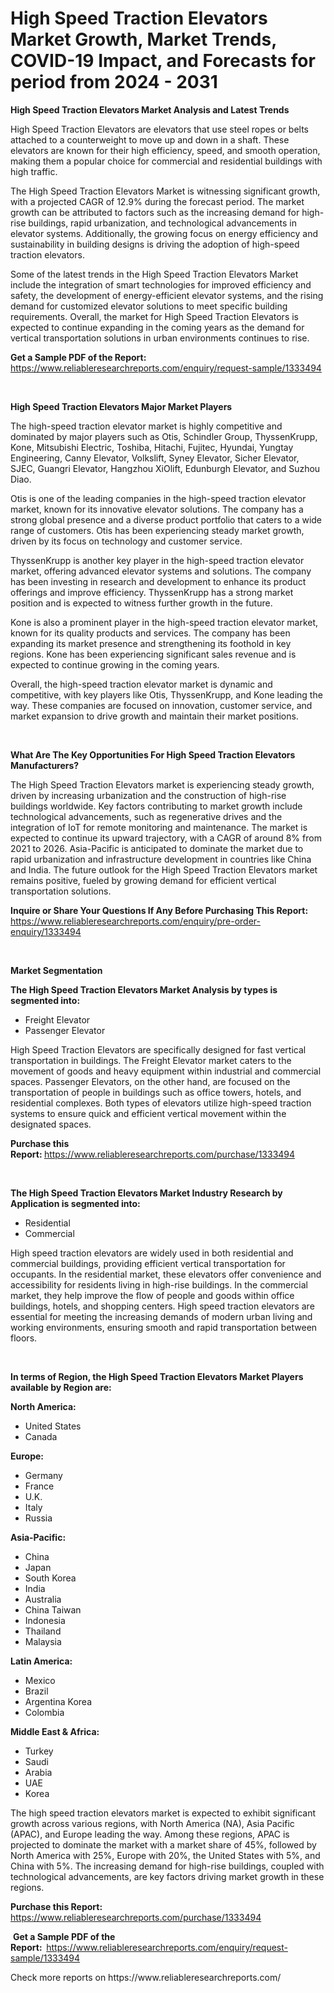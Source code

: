 <p><h1>High Speed Traction Elevators Market Growth, Market Trends, COVID-19 Impact, and Forecasts for period from 2024 - 2031</h1></p><p><strong>High Speed Traction Elevators Market Analysis and Latest Trends</strong></p>
<p><p>High Speed Traction Elevators are elevators that use steel ropes or belts attached to a counterweight to move up and down in a shaft. These elevators are known for their high efficiency, speed, and smooth operation, making them a popular choice for commercial and residential buildings with high traffic.</p><p>The High Speed Traction Elevators Market is witnessing significant growth, with a projected CAGR of 12.9% during the forecast period. The market growth can be attributed to factors such as the increasing demand for high-rise buildings, rapid urbanization, and technological advancements in elevator systems. Additionally, the growing focus on energy efficiency and sustainability in building designs is driving the adoption of high-speed traction elevators.</p><p>Some of the latest trends in the High Speed Traction Elevators Market include the integration of smart technologies for improved efficiency and safety, the development of energy-efficient elevator systems, and the rising demand for customized elevator solutions to meet specific building requirements. Overall, the market for High Speed Traction Elevators is expected to continue expanding in the coming years as the demand for vertical transportation solutions in urban environments continues to rise.</p></p>
<p><strong>Get a Sample PDF of the Report:&nbsp;</strong> <a href="https://www.reliableresearchreports.com/enquiry/request-sample/1333494">https://www.reliableresearchreports.com/enquiry/request-sample/1333494</a></p>
<p>&nbsp;</p>
<p><strong>High Speed Traction Elevators Major Market Players</strong></p>
<p><p>The high-speed traction elevator market is highly competitive and dominated by major players such as Otis, Schindler Group, ThyssenKrupp, Kone, Mitsubishi Electric, Toshiba, Hitachi, Fujitec, Hyundai, Yungtay Engineering, Canny Elevator, Volkslift, Syney Elevator, Sicher Elevator, SJEC, Guangri Elevator, Hangzhou XiOlift, Edunburgh Elevator, and Suzhou Diao.</p><p>Otis is one of the leading companies in the high-speed traction elevator market, known for its innovative elevator solutions. The company has a strong global presence and a diverse product portfolio that caters to a wide range of customers. Otis has been experiencing steady market growth, driven by its focus on technology and customer service.</p><p>ThyssenKrupp is another key player in the high-speed traction elevator market, offering advanced elevator systems and solutions. The company has been investing in research and development to enhance its product offerings and improve efficiency. ThyssenKrupp has a strong market position and is expected to witness further growth in the future.</p><p>Kone is also a prominent player in the high-speed traction elevator market, known for its quality products and services. The company has been expanding its market presence and strengthening its foothold in key regions. Kone has been experiencing significant sales revenue and is expected to continue growing in the coming years.</p><p>Overall, the high-speed traction elevator market is dynamic and competitive, with key players like Otis, ThyssenKrupp, and Kone leading the way. These companies are focused on innovation, customer service, and market expansion to drive growth and maintain their market positions.</p></p>
<p>&nbsp;</p>
<p><strong>What Are The Key Opportunities For High Speed Traction Elevators Manufacturers?</strong></p>
<p><p>The High Speed Traction Elevators market is experiencing steady growth, driven by increasing urbanization and the construction of high-rise buildings worldwide. Key factors contributing to market growth include technological advancements, such as regenerative drives and the integration of IoT for remote monitoring and maintenance. The market is expected to continue its upward trajectory, with a CAGR of around 8% from 2021 to 2026. Asia-Pacific is anticipated to dominate the market due to rapid urbanization and infrastructure development in countries like China and India. The future outlook for the High Speed Traction Elevators market remains positive, fueled by growing demand for efficient vertical transportation solutions.</p></p>
<p><strong>Inquire or Share Your Questions If Any Before Purchasing This Report:</strong> <a href="https://www.reliableresearchreports.com/enquiry/pre-order-enquiry/1333494">https://www.reliableresearchreports.com/enquiry/pre-order-enquiry/1333494</a></p>
<p>&nbsp;</p>
<p><strong>Market Segmentation</strong></p>
<p><strong>The High Speed Traction Elevators Market Analysis by types is segmented into:</strong></p>
<p><ul><li>Freight Elevator</li><li>Passenger Elevator</li></ul></p>
<p><p>High Speed Traction Elevators are specifically designed for fast vertical transportation in buildings. The Freight Elevator market caters to the movement of goods and heavy equipment within industrial and commercial spaces. Passenger Elevators, on the other hand, are focused on the transportation of people in buildings such as office towers, hotels, and residential complexes. Both types of elevators utilize high-speed traction systems to ensure quick and efficient vertical movement within the designated spaces.</p></p>
<p><strong>Purchase this Report:&nbsp;</strong><a href="https://www.reliableresearchreports.com/purchase/1333494">https://www.reliableresearchreports.com/purchase/1333494</a></p>
<p>&nbsp;</p>
<p><strong>The High Speed Traction Elevators Market Industry Research by Application is segmented into:</strong></p>
<p><ul><li>Residential</li><li>Commercial</li></ul></p>
<p><p>High speed traction elevators are widely used in both residential and commercial buildings, providing efficient vertical transportation for occupants. In the residential market, these elevators offer convenience and accessibility for residents living in high-rise buildings. In the commercial market, they help improve the flow of people and goods within office buildings, hotels, and shopping centers. High speed traction elevators are essential for meeting the increasing demands of modern urban living and working environments, ensuring smooth and rapid transportation between floors.</p></p>
<p>&nbsp;</p>
<p><strong>In terms of Region, the High Speed Traction Elevators Market Players available by Region are:</strong></p>
<p>
    <p> <strong> North America: </strong>
        <ul>
            <li>United States</li>
            <li>Canada</li>
        </ul>
        </p> 
    <p> <strong> Europe: </strong>
        <ul>
            <li>Germany</li>
            <li>France</li>
            <li>U.K.</li>
            <li>Italy</li>
            <li>Russia</li>
        </ul>
        </p> 
    <p> <strong> Asia-Pacific: </strong>
        <ul>
            <li>China</li>
            <li>Japan</li>
            <li>South Korea</li>
            <li>India</li>
            <li>Australia</li>
            <li>China Taiwan</li>
            <li>Indonesia</li>
            <li>Thailand</li>
            <li>Malaysia</li>
        </ul>
        </p> 
    <p> <strong> Latin America: </strong>
        <ul>
            <li>Mexico</li>
            <li>Brazil</li>
            <li>Argentina Korea</li>
            <li>Colombia</li>
        </ul>
        </p> 
    <p> <strong> Middle East & Africa: </strong>
        <ul>
            <li>Turkey</li>
            <li>Saudi</li>
            <li>Arabia</li>
            <li>UAE</li>
            <li>Korea</li>
        </ul>
    </p>
    </p>
<p><p>The high speed traction elevators market is expected to exhibit significant growth across various regions, with North America (NA), Asia Pacific (APAC), and Europe leading the way. Among these regions, APAC is projected to dominate the market with a market share of 45%, followed by North America with 25%, Europe with 20%, the United States with 5%, and China with 5%. The increasing demand for high-rise buildings, coupled with technological advancements, are key factors driving market growth in these regions.</p></p>
<p><strong>Purchase this Report: </strong><a href="https://www.reliableresearchreports.com/purchase/1333494">https://www.reliableresearchreports.com/purchase/1333494</a></p>
<p>&nbsp;<strong>Get a Sample PDF of the Report:&nbsp;&nbsp;</strong><a href="https://www.reliableresearchreports.com/enquiry/request-sample/1333494">https://www.reliableresearchreports.com/enquiry/request-sample/1333494</a></p>
<p><strong></strong></p>
<p>Check more reports on https://www.reliableresearchreports.com/</p>